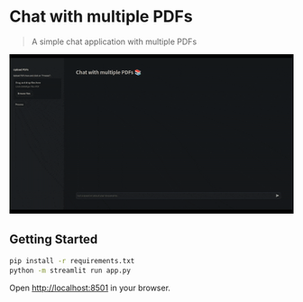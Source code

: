 # Chat with multiple PDFs

> A simple chat application with multiple PDFs

![Example](./example.gif)

## Getting Started

```bash
pip install -r requirements.txt
python -m streamlit run app.py
```

Open <http://localhost:8501> in your browser.
